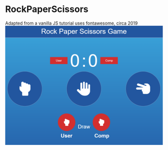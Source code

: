 # RockPaperScissors
Adapted from a vanilla JS tutorial uses fontawesome, circa 2019
<br>
![RPS](/Untitled.png?raw=true "rockPaperScissors")
